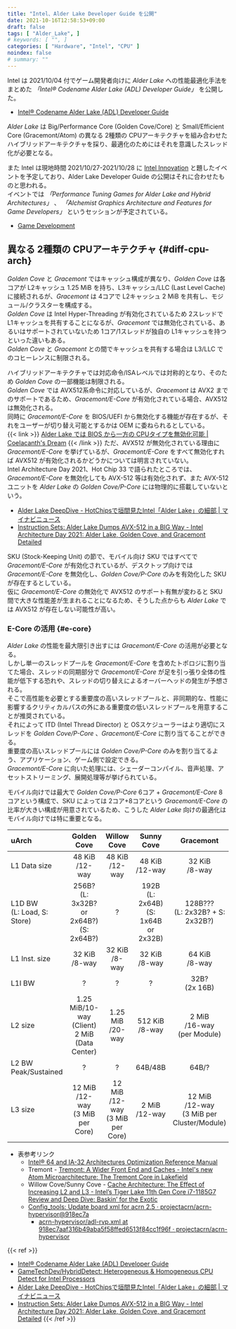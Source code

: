 ```yaml
---
title: "Intel、Alder Lake Developer Guide を公開"
date: 2021-10-16T12:58:53+09:00
draft: false
tags: [ "Alder_Lake", ]
# keywords: [ "", ]
categories: [ "Hardware", "Intel", "CPU" ]
noindex: false
# summary: ""
---
```


Intel は 2021/10/04 付でゲーム開発者向けに *Alder Lake* への性能最適化手法をまとめた *「Intel® Codename Alder Lake (ADL) Developer Guide」* を公開した。  

 * [Intel® Codename Alder Lake (ADL) Developer Guide](https://www.intel.com/content/www/us/en/developer/articles/guide/alder-lake-developer-guide.html?wapkw=alder%20lake)

*Alder Lake* は Big/Performance Core (Golden Cove/Core) と Small/Efficient Core (Gracemont/Atom) の異なる 2種類の CPUアーキテクチャを組み合わせたハイブリッドアーキテクチャを採り、最適化のためにはそれを意識したスレッド化が必要となる。  

また Intel は現地時間 2021/10/27-2021/10/28 に [Intel Innovation](https://www.intel.com/content/www/us/en/events/on-event-series.html) と題したイベントを予定しており、Alder Lake Developer Guide の公開はそれに合わせたものと思われる。  
イベントでは *「Performance Tuning Games for Alder Lake and Hybrid Architectures」* 、 *「Alchemist Graphics Architecture and Features for Game Developers」* というセッションが予定されている。  

 * [Game Development](https://www.intel.com/content/www/us/en/developer/topic-technology/gamedev/overview.html?wapkw=alder%20lake)

## 異なる 2種類の CPUアーキテクチャ {#diff-cpu-arch}

*Golden Cove* と *Gracemont* ではキャッシュ構成が異なり、*Golden Cove* は各コアが L2キャッシュ 1.25 MiB を持ち、L3キャッシュ/LLC (Last Level Cache) に接続されるが、*Gracemont* は 4コアで L2キャッシュ 2 MiB を共有し、モジュール/クラスターを構成する。  
*Golden Cove* は Intel Hyper-Threading が有効化されているため 2スレッドで L1キャッシュを共有することになるが、*Gracemont* では無効化されている、あるいはサポートされていないため 1コア/1スレッドが独自の L1キャッシュを持つといった違いもある。  
*Golden Cove* と *Gracemont* との間でキャッシュを共有する場合は L3/LLC でのコヒーレンスに制限される。

ハイブリッドアーキテクチャでは対応命令/ISAレベルでは対称的となり、そのため *Golden Cove* の一部機能は制限される。  
*Golden Cove* では AVX512系命令に対応しているが、*Gracemont* は AVX2 までのサポートであるため、*Gracemont/E-Core* が有効化されている場合、AVX512 は無効化される。  
同時に *Gracemont/E-Core* を BIOS/UEFI から無効化する機能が存在するが、それをユーザーが切り替え可能とするかは OEM に委ねられるとしている。  
{{< link >}} [Alder Lake では BIOS から一方の CPUタイプを無効化可能 | Coelacanth's Dream](/posts/2021/04/29/adl-cpu-type/) {{< /link >}}
ただ、AVX512 が無効化されている理由に *Gracemont/E-Core* を挙げているが、*Gracemont/E-Core* をすべて無効化すれば AVX512 が有効化されるかどうかについては明言されていない。  
Intel Architecture Day 2021、Hot Chip 33 で語られたところでは、*Gracemont/E-Core* を無効化しても AVX-512 等は有効化されず、また AVX-512 ユニットを *Alder Lake* の *Golden Cove/P-Core* には物理的に搭載していないという。  

 * [Alder Lake DeepDive - HotChipsで垣間見たIntel「Alder Lake」の細部 | マイナビニュース](https://news.mynavi.jp/article/20210825-1955663/)
 * [Instruction Sets: Alder Lake Dumps AVX-512 in a BIG Way - Intel Architecture Day 2021: Alder Lake, Golden Cove, and Gracemont Detailed](https://www.anandtech.com/show/16881/a-deep-dive-into-intels-alder-lake-microarchitectures/5)

SKU (Stock-Keeping Unit) の節で、モバイル向け SKU ではすべてで *Gracemont/E-Core* が有効化されているが、デスクトップ向けでは *Gracemont/E-Core* を無効化し、*Golden Cove/P-Core* のみを有効化した SKU が存在するとしている。  
仮に *Gracemont/E-Core* の無効化で AVX512 のサポート有無が変わると SKU 間で大きな性能差が生まれることになるため、そうした点からも *Alder Lake* では AVX512 が存在しない可能性が高い。  

### E-Core の活用 {#e-core}

*Alder Lake* の性能を最大限引き出すには *Gracemont/E-Core* の活用が必要となる。  
しかし単一のスレッドプールを *Gracemont/E-Core* を含めたトポロジに割り当てた場合、スレッドの同期部分で *Gracemont/E-Core* が足を引っ張り全体の性能が低下する恐れや、スレッドの切り替えによるオーバーヘッドの発生が予想される。  
そこで高性能を必要とする重要度の高いスレッドプールと、非同期的な、性能に影響するクリティカルパスの外にある重要度の低いスレッドプールを用意することが推奨されている。  
それによって ITD (Intel Thread Director) と OSスケジューラーはより適切にスレッドを *Golden Cove/P-Core* 、*Gracemont/E-Core* に割り当てることができる。  
重要度の高いスレッドプールには *Golden Cove/P-Core* のみを割り当てるよう、アプリケーション、ゲーム側で設定できる。  
*Gracemont/E-Core* に向いた処理には、シェーダーコンパイル、音声処理、アセットストリーミング、展開処理等が挙げられている。  

モバイル向けでは最大で *Golden Cove/P-Core* 6コア + *Gracemont/E-Core* 8コアという構成で、SKU によっては 2コア+8コアという *Gracemont/E-Core* の比率が大きい構成が用意されているため、こうした *Alder Lake* 向けの最適化はモバイル向けでは特に重要となる。  

| uArch     | Golden Cove | Willow Cove   | Sunny Cove | Gracemont | Tremont   |
| :--       | :--:          | :--:          | :--:      | :--:      | :--: |
| L1 Data size   | 48 KiB<br>/12-way | 48 KiB<br>/12-way | 48 KiB<br>/12-way | 32 KiB<br>/8-way | 32 KiB<br>/8-way 
| L1D BW<br>(L: Load, S: Store) | 256B?<br>(L: 3x32B? or 2x64B?)<br>(S: 2x64B?)  | ? | 192B<br>(L: 2x64B)<br>(S: 1x64B or 2x32B) | 128B???<br>(L: 2x32B? + S: 2x32B?) | 64B???<br>(L: 1x32B + S: 1x32B)<br>(L: 2x32B or S: 2x32B)
| L1 Inst. size   | 32 KiB<br>/8-way  | 32 KiB<br>/8-way | 32 KiB<br>/8-way | 64 KiB<br>/8-way | 32 KiB<br>/8-way
| L1I BW | ? | ? | ? | 32B?<br>(2x 16B) | 32B<br>(2x 16B) |
| L2 size       | 1.25 MiB/10-way (Client)<br>2 MiB (Data Center) | 1.25 MiB<br>/20-way | 512 KiB<br>/8-way | 2 MiB<br>/16-way<br>(per Module) | 1.5-4.5 MiB<br>/12-way<br>(per Cluster/Module) |
| L2 BW Peak/Sustained | ? | ? | 64B/48B | 64B/? | 
| L3 size       | 12 MiB<br>/12-way<br>(3 MiB per Core) | 12 MiB<br>/12-way<br>(3 MiB per Core) | 2 MiB<br>/12-way  |12 MiB<br>/12-way<br>(3 MiB per Cluster/Module) | 4 MiB<br>/16-way

 * 表参考リンク
    * [Intel® 64 and IA-32 Architectures Optimization Reference Manual](https://software.intel.com/content/www/us/en/develop/download/intel-64-and-ia-32-architectures-optimization-reference-manual.html)
    * Tremont - [Tremont: A Wider Front End and Caches - Intel's new Atom Microarchitecture: The Tremont Core in Lakefield](https://www.anandtech.com/show/15009/intels-new-atom-microarchitecture-the-tremont-core/2)
    * Willow Cove/Sunny Cove - [Cache Architecture: The Effect of Increasing L2 and L3 - Intel’s Tiger Lake 11th Gen Core i7-1185G7 Review and Deep Dive: Baskin’ for the Exotic](https://www.anandtech.com/show/16084/intel-tiger-lake-review-deep-dive-core-11th-gen/4)
    * [Config_tools: Update board xml for acrn 2.5 · projectacrn/acrn-hypervisor@918ec7a](https://github.com/projectacrn/acrn-hypervisor/commit/918ec7aaf316b49aba5f58ffed6513f84cc1f96f)
        * [acrn-hypervisor/adl-rvp.xml at 918ec7aaf316b49aba5f58ffed6513f84cc1f96f · projectacrn/acrn-hypervisor](https://github.com/projectacrn/acrn-hypervisor/blob/918ec7aaf316b49aba5f58ffed6513f84cc1f96f/misc/config_tools/data/adl-rvp/adl-rvp.xml)

{{< ref >}}
 * [Intel® Codename Alder Lake (ADL) Developer Guide](https://www.intel.com/content/www/us/en/developer/articles/guide/alder-lake-developer-guide.html?wapkw=alder%20lake)
 * [GameTechDev/HybridDetect: Heterogeneous & Homogeneous CPU Detect for Intel Processors](https://github.com/GameTechDev/HybridDetect)
 * [Alder Lake DeepDive - HotChipsで垣間見たIntel「Alder Lake」の細部 | マイナビニュース](https://news.mynavi.jp/article/20210825-1955663/)
 * [Instruction Sets: Alder Lake Dumps AVX-512 in a BIG Way - Intel Architecture Day 2021: Alder Lake, Golden Cove, and Gracemont Detailed](https://www.anandtech.com/show/16881/a-deep-dive-into-intels-alder-lake-microarchitectures/5)
{{< /ref >}}
